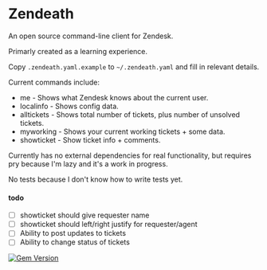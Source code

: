 # Zendeath

An open source command-line client for Zendesk.

Primarly created as a learning experience.

Copy `.zendeath.yaml.example` to `~/.zendeath.yaml` and fill in relevant
details.

Current commands include:

  * me - Shows what Zendesk knows about the current user.
  * localinfo - Shows config data.
  * alltickets - Shows total number of tickets, plus number of unsolved
tickets.
  * myworking - Shows your current working tickets + some data.
  * showticket - Show ticket info + comments.

Currently has no external dependencies for real functionality, but
requires pry because I'm lazy and it's a work in progress.

No tests because I don't know how to write tests yet.


#### todo

- [ ] showticket should give requester name
- [ ] showticket should left/right justify for requester/agent
- [ ] Ability to post updates to tickets
- [ ] Ability to change status of tickets

[![Gem Version](https://badge.fury.io/rb/zendeath.png)](http://badge.fury.io/rb/zendeath)
